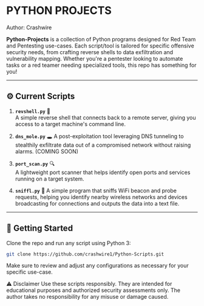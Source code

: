 # PYTHON PROJECTS
                                                    
Author: Crashwire 

**Python-Projects** is a collection of Python programs designed for Red Team and Pentesting use-cases. Each script/tool is tailored for specific offensive security needs, from crafting reverse shells to data exfiltration and vulnerability mapping. Whether you're a pentester looking to automate tasks or a red teamer needing specialized tools, this repo has something for you!

---

## ⚙️ Current Scripts

1. **`revshell.py`** 🐍  
   A simple reverse shell that connects back to a remote server, giving you access to a target machine's command line.

2. **`dns_mole.py`** 🕳️
   A post-exploitation tool leveraging DNS tunneling to stealthily exfiltrate data out of a compromised network without raising alarms. (COMING SOON)

5. **`port_scan.py`** 🔍  
   A lightweight port scanner that helps identify open ports and services running on a target system. 

6. **`sniffl.py`** 📡
   A simple program that sniffs WiFi beacon and probe requests, helping you identify nearby wireless networks and devices broadcasting for connections and outputs the data into a text file.
---

## 🚀 Getting Started

Clone the repo and run any script using Python 3:

```bash
git clone https://github.com/crashwire1/Python-Scripts.git
```
Make sure to review and adjust any configurations as necessary for your specific use-case.

⚠️ Disclaimer
Use these scripts responsibly. They are intended for educational purposes and authorized security assessments only. The author takes no responsibility for any misuse or damage caused.
